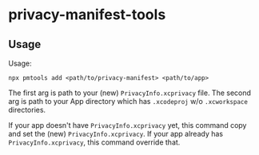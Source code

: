 # privacy-manifest-tools

## Usage

Usage:
```
npx pmtools add <path/to/privacy-manifest> <path/to/app>
```

The first arg is path to your (new) `PrivacyInfo.xcprivacy` file.
The second arg is path to your App directory which has `.xcodeproj` w/o `.xcworkspace` directories.

If your app doesn't have `PrivacyInfo.xcprivacy` yet, this command copy and set the (new) `PrivacyInfo.xcprivacy`.
If your app already has `PrivacyInfo.xcprivacy`, this command override that.

